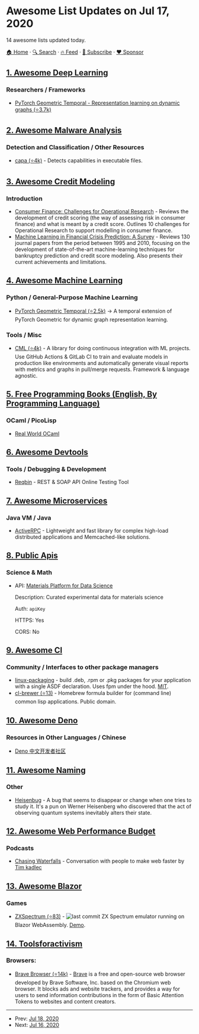 # Awesome List Updates on Jul 17, 2020

14 awesome lists updated today.

[🏠 Home](/README.md) · [🔍 Search](https://www.trackawesomelist.com/search/) · [🔥 Feed](https://www.trackawesomelist.com/rss.xml) · [📮 Subscribe](https://trackawesomelist.us17.list-manage.com/subscribe?u=d2f0117aa829c83a63ec63c2f&id=36a103854c) · [❤️  Sponsor](https://github.com/sponsors/theowenyoung)



## [1. Awesome Deep Learning](/content/ChristosChristofidis/awesome-deep-learning/README.md)

### Researchers / Frameworks

*   [PyTorch Geometric Temporal - Representation learning on dynamic graphs (⭐3.7k)](https://github.com/gojek/feast)

## [2. Awesome Malware Analysis](/content/rshipp/awesome-malware-analysis/README.md)

### Detection and Classification / Other Resources

*   [capa (⭐4k)](https://github.com/fireeye/capa) - Detects capabilities in executable files.

## [3. Awesome Credit Modeling](/content/mourarthur/awesome-credit-modeling/README.md)

### Introduction

*   [Consumer Finance: Challenges for Operational Research](https://www.jstor.org/stable/40540227) - Reviews the development of credit scoring (the way of assessing risk in consumer finance) and what is meant by a credit score. Outlines 10 challenges for Operational Research to support modelling in consumer finance.
*   [Machine Learning in Financial Crisis Prediction: A Survey](https://ieeexplore.ieee.org/document/6069610) - Reviews 130 journal papers from the period between 1995 and 2010, focusing on the development of state-of-the-art machine-learning techniques for bankruptcy prediction and credit score modeling. Also presents their current achievements and limitations.

## [4. Awesome Machine Learning](/content/josephmisiti/awesome-machine-learning/README.md)

### Python / General-Purpose Machine Learning

*   [PyTorch Geometric Temporal (⭐2.5k)](https://github.com/benedekrozemberczki/pytorch_geometric_temporal) -> A temporal extension of PyTorch Geometric for dynamic graph representation learning.

### Tools / Misc

*   [CML (⭐4k)](https://github.com/iterative/cml) - A library for doing continuous integration with ML projects. Use GitHub Actions & GitLab CI to train and evaluate models in production like environments and automatically generate visual reports with metrics and graphs in pull/merge requests. Framework & language agnostic.

## [5. Free Programming Books (English, By Programming Language)](/content/EbookFoundation/free-programming-books/README.md)

### OCaml / PicoLisp

*   [Real World OCaml](https://dev.realworldocaml.org/toc.html)

## [6. Awesome Devtools](/content/moimikey/awesome-devtools/README.md)

### Tools / Debugging & Development

*   [Reqbin](https://reqbin.com/) - REST & SOAP API Online Testing Tool

## [7. Awesome Microservices](/content/mfornos/awesome-microservices/README.md)

### Java VM / Java

*   [ActiveRPC](https://rpc.activej.io) - Lightweight and fast library for complex high-load distributed applications and Memcached-like solutions.

## [8. Public Apis](/content/public-apis/public-apis/README.md)

### Science & Math

- API: [Materials Platform for Data Science](https://mpds.io)

  Description: Curated experimental data for materials science

  Auth: `apiKey`

  HTTPS: Yes

  CORS: No



## [9. Awesome Cl](/content/CodyReichert/awesome-cl/README.md)

### Community / Interfaces to other package managers

*   [linux-packaging](https://gitlab.com/ralt/linux-packaging) - build .deb, .rpm or .pkg packages for your application with a single ASDF declaration. Uses fpm under the hood. [MIT](https://opensource.org/licenses/MIT).
*   [cl-brewer (⭐13)](https://github.com/can3p/cl-brewer) - Homebrew formula builder for (command line) common lisp applications. Public domain.

## [10. Awesome Deno](/content/denolib/awesome-deno/README.md)

### Resources in Other Languages / Chinese

*   [Deno 中文开发者社区](https://deno.js.cn)

## [11. Awesome Naming](/content/gruhn/awesome-naming/README.md)

### Other

*   [Heisenbug](https://en.wikipedia.org/wiki/Heisenbug) - A bug that seems to disappear or change when one tries to study it. It's a pun on Werner Heisenberg who discovered that the act of observing quantum systems inevitably alters their state.

## [12. Awesome Web Performance Budget](/content/pajaydev/awesome-web-performance-budget/README.md)

### Podcasts

*   [Chasing Waterfalls](https://chasingwaterfalls.io/) - Conversation with people to make web faster by [Tim kadlec](https://timkadlec.com/)

## [13. Awesome Blazor](/content/AdrienTorris/awesome-blazor/README.md)

### Games

*   [ZXSpectrum (⭐83)](https://github.com/EngstromJimmy/ZXSpectrum) - ![last commit](https://img.shields.io/github/last-commit/EngstromJimmy/ZXSpectrum?style=flat-square\&cacheSeconds=86400) ZX Spectrum emulator running on Blazor WebAssembly. [Demo](https://zxspectrum.azurewebsites.net/).

## [14. Toolsforactivism](/content/drewrwilson/toolsforactivism/README.md)

### Browsers:

*   [Brave Browser (⭐14k)](https://github.com/brave/brave-browser) - [Brave](https://brave.com/) is a free and open-source web browser developed by Brave Software, Inc. based on the Chromium web browser. It blocks ads and website trackers, and provides a way for users to send information contributions in the form of Basic Attention Tokens to websites and content creators.

---

- Prev: [Jul 18, 2020](/content/2020/07/18/README.md)
- Next: [Jul 16, 2020](/content/2020/07/16/README.md)